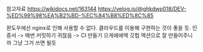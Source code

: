 참고자료
https://wikidocs.net/163144
https://velog.io/@ghkdwp018/DEV-%ED%99%98%EA%B2%BD-%EC%84%B8%ED%8C%85

윈도우에선 nginx로 인해 사용할 수 없다.
클라우드를 이용해 구현하는 것이 좋을 듯.
인증서 -> 매번 커밋하기 귀찮음 -> CI 만들기
으게에에엑
깃헙 액션으로 잘 만들어주니까 그냥 그거 쓰면 될듯
